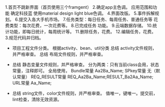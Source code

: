 1.首页不跳新界面（首页使用三个framgent）
2.确定app主色调。 
应用范围和功能  确定科技蓝 使用material design  light blue色调。
4.界面改版。
5.事件拆解规划。
6.提交入各大手机市场。
7.任务类型：每日任务、每周任务、普通任务等 花费类型：每次花费，一次花费等。
8.已完成任务 功能。
9.云端数据存储。
10.统计功能，即每日统计，每周统计等。
11.删除任务，花费。
12.编辑任务，花费。
3.规范代码并归档。  
* 项目工程文件分类。
根据activity、bean、util分类
总结 activity文件规则，并严格审查。
总结 布局文件规则，并严格审查。
* 总结 静态变量文件规则，并严格审查。
分为两类：只有当前class会用，状态常量，注释即可。
全局使用，
Bundle常量  Aa2Ba_Name;
SPkey常量  无（默认常量）
REQ_RESULT常量  REQ_Aa2Ba_Name;RESULT_Ba2Aa_Name;
URL常量 Aa_Name;

* 总结 string文件，color文件规则，并严格审查。
值唯一，键唯一。提交前，lint检查，清除无效资源。
